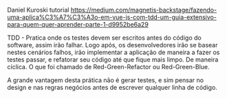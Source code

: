 
Daniel Kuroski tutorial
https://medium.com/magnetis-backstage/fazendo-uma-aplica%C3%A7%C3%A3o-em-vue-js-com-tdd-um-guia-extensivo-para-quem-quer-aprender-parte-1-d9952be6a29

TDD - 
Pratica onde os testes devem ser escritos antes do código do software, assim irão falhar. Logo após, os desenvolvedores irão se basear nestes cenários falhos, irão implementar a aplicação de maneira a fazer os testes passar, e refatorar seu código até que fique mais limpo. De maneira cíclica. O que foi chamado de Red-Green-Refactor ou Red-Green-Blue.

A grande vantagem desta prática não é gerar testes, e sim pensar no design e nas regras negócios antes de escrever qualquer linha de código.
